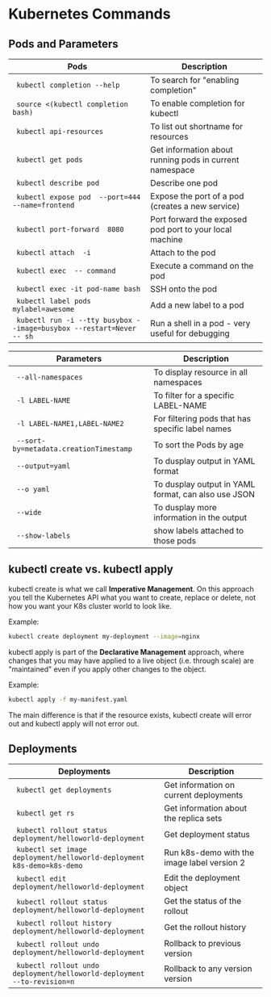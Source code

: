 
# Kubernetes Commands

<!-- | <code> </code> |  -->

## Pods and Parameters

Pods | Description
---------|----------
| <code> kubectl completion --help </code> | To search for "enabling completion"
| <code> source <(kubectl completion bash) </code> | To enable completion for kubectl
| <code> kubectl api-resources </code> | To list out shortname for resources
| <code> kubectl get pods </code> | Get information about running pods in current namespace
| <code> kubectl describe pod <pod> </code> | Describe one pod
| <code> kubectl expose pod <pod> --port=444 --name=frontend </code> | Expose the port of a pod (creates a new service)
| <code> kubectl port-forward <pod> 8080 </code> | Port forward the exposed pod port to your local machine
| <code> kubectl attach <podname> -i </code> | Attach to the pod
| <code> kubectl exec <pod> -- command </code> | Execute a command on the pod
| <code> kubectl exec -it pod-name bash </code> | SSH onto the pod
| <code> kubectl label pods <pod> mylabel=awesome </code> | Add a new label to a pod
| <code> kubectl run -i --tty busybox --image=busybox --restart=Never -- sh </code> | Run a shell in a pod - very useful for debugging


Parameters | Description
---------|----------
| <code> --all-namespaces </code> | To display resource in all namespaces
| <code> -l  LABEL-NAME </code> | To filter for a specific LABEL-NAME
| <code> -l  LABEL-NAME1,LABEL-NAME2 </code> | For filtering pods that has specific label names
| <code> --sort-by=metadata.creationTimestamp </code> | To sort the Pods by age
| <code> --output=yaml </code> | To dusplay output in YAML format
| <code> --o yaml </code> | To dusplay output in YAML format, can also use JSON  
| <code> --wide </code> | To dusplay more information in the output
| <code> --show-labels </code> | show labels attached to those pods

## kubectl create vs. kubectl apply

kubectl create is what we call **Imperative Management**. On this approach you tell the Kubernetes API what you want to create, replace or delete, not how you want your K8s cluster world to look like.

Example: 

```bash
kubectl create deployment my-deployment --image=nginx
```

kubectl apply is part of the **Declarative Management** approach, where changes that you may have applied to a live object (i.e. through scale) are "maintained" even if you apply other changes to the object.

Example: 

```bash
kubectl apply -f my-manifest.yaml 
```

The main difference is that if the resource exists, kubectl create will error out and kubectl apply will not error out.

## Deployments 

Deployments | Description
---------|----------
| <code> kubectl get deployments </code> | Get information on current deployments
| <code> kubectl get rs </code> | Get information about the replica sets
| <code> kubectl rollout status deployment/helloworld-deployment </code> | Get deployment status
| <code> kubectl set image deployment/helloworld-deployment k8s-demo=k8s-demo </code> | Run k8s-demo with the image label version 2
| <code> kubectl edit deployment/helloworld-deployment </code> | Edit the deployment object
| <code> kubectl rollout status deployment/helloworld-deployment </code> | Get the status of the rollout
| <code> kubectl rollout history deployment/helloworld-deployment </code> | Get the rollout history
| <code> kubectl rollout undo deployment/helloworld-deployment </code> | Rollback to previous version
| <code> kubectl rollout undo deployment/helloworld-deployment --to-revision=n </code> | Rollback to any version version
